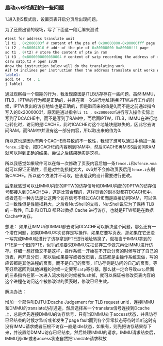 ### 启动xv6时遇到的一些问题

1.进入到S模式后，设置页表开启分页后出现问题。

为了还原出错的现场，写了下面这一段汇编来测试

```asm
#test for address translate unit
li t1 , 0x2000003f # content of the pte of 0x80000000-0x80000fff page 
li t2 , 0x80004010 # addr of the pte of 0x80000000-0x80000fff page
sd t1 , 0(t2) # store the content of pte in ram
li t3 , 0x8000000000080004 # content of satp recording the address of root page table
csrw satp,t3 # open sv39 
#now the instruction below will do the translating work
#if t4 inclines per instruction then the address translate unit works well
lable1:
addi t4 , t4 , 1
j lable1
```

通过观察每一个周期的行为，我发现原因是ITLB访存存在一些问题，虽然IMMU，ITLB，IPTW的行为都是正确的，并且在第一次进行地址转换IPTW进行工作的时候，IPTW发出的访存地址也是正确的，但是取回来的值是0,而不是之前通过指令写入的0x2000003f，原因是通过指令`li t1 , 0x2000003f`进行写入操作实际上写到了DCACHE中，而不是写到了RAM中，而后面IPTW，ITLB，IMMU在进行地址转化时，访问的是ICACHE，此时ICACHE对这个地址块是缺失的，因此它去访问RAM，而RAM中并没有这一部分内容，所以取出来的值为0.

所以这也是因为有两个CACHE而导致的不一致性，我想了想可以通过手动加一条`fence.i`指令，把DCACHE的内容刷到RAM中，然后ICACHE再MISS后访问RAM就可以得到正确的结果，尝试之后结果确实是这样。

所以我感觉如果软件可以在每一次修改了页表内容后加一条`fence.i`和`sfence.vma`就可以保证正确性，但是对性能损耗太大，xv6并不会修改页表后用`fence.i`去刷新CACHE。所以这个方法并不可取，应该是我的设计需要进行更改。

后来我感觉可以让IMMU内部的IPTW的访存信号和DMMU内部的DPTW的访存信号都接入到DCACHE中，这是比较合理的，这样页表的副本就都在DCACHE中，或者还有一种方法是让这两个访存信号不经过CACHE而是直接访问RAM，可以保证一致性但是性能损耗大，之后看NutShell的文档，NutShell说它为了保持 TLB 的一致性, ITLB 和 DTLB 都经过数据 Cache 进行访存，也就是PTW都是在数据Cache中访存。

想法：
如果让IMMU和DMMU都去访问DCACHE可以解决这个问题，那么还有一个潜在问题，如果DMMU本次访存是写操作，如果它要写页表，那如果在它还没一写完成IMMU就进行了访存拿到PTE进行地址转换了，就相当于IMMU拿到的PTE是一个旧的PTE，似乎必须要求DMMU先把访存工作做完再让IMMU进行访存。仔细一想好像又不是这样，操作系统一开始在不开启分页的时候写好了自己的页表，再开启分页，那以后如果要写或者改页表，应该都是由操作系统去做，写的应该都是其他进程的页表，而不是自己的页表，IF访存则是访问的自己的页表，等写好后返回到其他进程的时候一定要写`satp`寄存器，那么就一定会导致`satp`后面的三条指令在第一次进入流水线的时候被flush掉，就可以保证被修改页表内容的这个进程在访问这个被修改过的页表时，修改已经生效。

解决办法：

增加一个部件叫DJTU(Dcache Judgement for TLB request unit)，连接IMMU和DMMU的translate访存通道，然后选择某一个translate信号连接到Dcache上，总是优先连接DMMU的访存信号，只有当DMMU处于access状态，并且访存已经结束的时候才监听或者发生了page fault而到各个异常状态等待时监听这时有没有IMMU请求或者压根不访存一直是idle状态，如果有，则先把访存结果存下来，并设置给DMMU访存已经结束，然后处理IMMU的请求，IMMU请求结束后，IMMU到idle或者access状态自然把translate请求释放